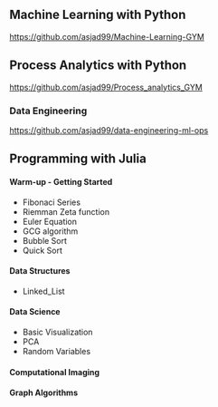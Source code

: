 ## Machine Learning with Python

https://github.com/asjad99/Machine-Learning-GYM


## Process Analytics with Python

https://github.com/asjad99/Process_analytics_GYM 

### Data Engineering

https://github.com/asjad99/data-engineering-ml-ops

## Programming with Julia 

#### Warm-up - Getting Started 

- Fibonaci Series
- Riemman Zeta function 
- Euler Equation
- GCG algorithm
- Bubble Sort 
- Quick Sort 


#### Data Structures 

- Linked_List 


#### Data Science

- Basic Visualization 
- PCA 
- Random Variables  


#### Computational Imaging 



#### Graph Algorithms 
